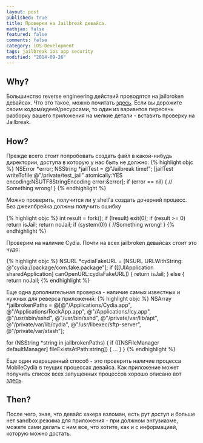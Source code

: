 ```yaml
---
layout: post
published: true
title: Проверки на Jailbreak девайса.
mathjax: false
featured: false
comments: false
category: iOS-Development
tags: jailbreak ios app security
modified: "2014-09-26"
---
```


## Why?
Большинство reverse engineering действий проводятся на jailbroken девайсах. Что это такое, можно почитать [здесь](http://uk.wikipedia.org/wiki/Jailbreak). Если вы дорожите своим кодом/идеей/ресурсами, то один из вариантов пересечь разборку вашего приложения на мелкие детали - вставить проверку на Jailbreak.

## How?
Прежде всего стоит попробовать создать файл в какой-нибудь директории, доступа в которую у нас быть не должно:
{% highlight objc %}
	NSError *error;
	NSString *jailTest = @"Jailbreak time!";
	[jailTest writeTofile:@"/private/test_jail" atomically:YES encoding:NSUTF8StringEncoding error:&error];
	if (error == nil) {
		// Something wrong!
	}
{% endhighlight %}

Можно проверить, получится ли у shell'a создать дочерний процесс. Без джеилбрейка должны получить ошибку

{% highlight objc %}
int result = fork();
if (!result) exit(0);
if (result >= 0) return isJail;
return noJail;
if (system(0))  {
	//Something wrong!
}
{% endhighlight %}

Проверим на наличие Cydia. Почти на всех jailbroken девайсах стоит это чудо:

{% highlight objc %}
NSURL *cydiaFakeURL = [NSURL URLWithString: @"cydia://package/com.fake.package"];
if ([[UIApplication sharedApplication] canOpenURL:cydiaFakeURL]) {
	return isJail;
} else {
	return noJail;
{% endhighlight %}

Еще одна дополнительная проверка - наличие самых известных и нужных для реверса приложений:
{% highlight objc %}
NSArray *jailbrokenPaths = @[@"/Applications/Cydia.app",
@"/Applications/RockApp.app",
@"/Applications/Icy.app",
@"/usr/sbin/sshd",
@"/usr/bin/sshd",
@"/private/var/lib/apt",
@"/private/var/lib/cydia",
@"/usr/libexec/sftp-server”,
@"/private/var/stash"];

for (NSString *string in jailbrokenPaths) {
	if ([[NSFileManager defaultManager] fileExistsAtPath:string]) {
		...
	}
}
{% endhighlight %}

Еще один извращенный способ - это проверить наличие процесса MobileCydia в теущих процессах девайса. Как приложение может получить список всех запущенных процессов хорошо описано вот [здесь](http://stackoverflow.com/questions/4312613/can-we-retrieve-the-applications-currently-running-in-iphone-and-ipad).

## Then?

После чего, зная, что девайс хакера взломан, есть рут доступ и больше нет sandbox режима для приложения - при должном энтузиазме, можете сами делать с ним все, что хотите, как и с информацией, которую можно достать.
